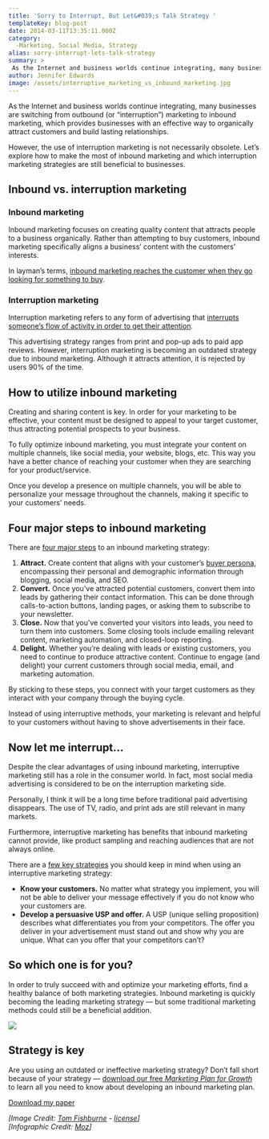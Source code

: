 ```yaml
---
title: 'Sorry to Interrupt, But Let&#039;s Talk Strategy '
templateKey: blog-post
date: 2014-03-11T13:35:11.000Z
category: 
  -Marketing, Social Media, Strategy
alias: sorry-interrupt-lets-talk-strategy
summary: > 
 As the Internet and business worlds continue integrating, many businesses are switching from outbound (or "interruption") marketing to inbound marketing, which provides businesses with an effective way to organically attract customers and build lasting relationships.
author: Jennifer Edwards
image: /assets/interruptive_marketing_vs_inbound_marketing.jpg
---
```


As the Internet and business worlds continue integrating, many businesses are switching from outbound (or “interruption”) marketing to inbound marketing, which provides businesses with an effective way to organically attract customers and build lasting relationships.

However, the use of interruption marketing is not necessarily obsolete. Let’s explore how to make the most of inbound marketing and which interruption marketing strategies are still beneficial to businesses.

Inbound vs. interruption marketing
----------------------------------

### Inbound marketing

Inbound marketing focuses on creating quality content that attracts people to a business organically. Rather than attempting to buy customers, inbound marketing specifically aligns a business’ content with the customers’ interests.

In layman’s terms, [inbound marketing reaches the customer when they go looking for something to buy](http://www.wordstream.com/blog/ws/2013/05/29/what-is-inbound-marketing#.).

### Interruption marketing

Interruption marketing refers to any form of advertising that [interrupts someone’s flow of activity in order to get their attention](http://www.webholism.com/blog/holly-strauss/interruption-marketing-vs-inbound-marketing/).

This advertising strategy ranges from print and pop-up ads to paid app reviews. However, interruption marketing is becoming an outdated strategy due to inbound marketing. Although it attracts attention, it is rejected by users 90% of the time.

How to utilize inbound marketing
--------------------------------

Creating and sharing content is key. In order for your marketing to be effective, your content must be designed to appeal to your target customer, thus attracting potential prospects to your business.

To fully optimize inbound marketing, you must integrate your content on multiple channels, like social media, your website, blogs, etc. This way you have a better chance of reaching your customer when they are searching for your product/service.

Once you develop a presence on multiple channels, you will be able to personalize your message throughout the channels, making it specific to your customers’ needs.

Four major steps to inbound marketing
-------------------------------------

There are [four major steps](http://www.hubspot.com/inbound-marketing) to an inbound marketing strategy:

1.  **Attract.** Create content that aligns with your customer’s [buyer persona](http://www.digett.com/2010/08/31/better-market-targeting-through-buyer-personas), encompassing their personal and demographic information through blogging, social media, and SEO.
2.  **Convert.** Once you’ve attracted potential customers, convert them into leads by gathering their contact information. This can be done through calls-to-action buttons, landing pages, or asking them to subscribe to your newsletter.
3.  **Close.** Now that you’ve converted your visitors into leads, you need to turn them into customers. Some closing tools include emailing relevant content, marketing automation, and closed-loop reporting.
4.  **Delight.** Whether you’re dealing with leads or existing customers, you need to continue to produce attractive content. Continue to engage (and delight) your current customers through social media, email, and marketing automation.

By sticking to these steps, you connect with your target customers as they interact with your company through the buying cycle.

Instead of using interruptive methods, your marketing is relevant and helpful to your customers without having to shove advertisements in their face. 

Now let me interrupt…
---------------------

Despite the clear advantages of using inbound marketing, interruptive marketing still has a role in the consumer world. In fact, most social media advertising is considered to be on the interruption marketing side. 

Personally, I think it will be a long time before traditional paid advertising disappears. The use of TV, radio, and print ads are still relevant in many markets.

Furthermore, interruptive marketing has benefits that inbound marketing cannot provide, like product sampling and reaching audiences that are not always online.

There are a [few key strategies](http://www.forbes.com/sites/davelavinsky/2013/03/08/is-traditional-marketing-still-alive/) you should keep in mind when using an interruptive marketing strategy:

*   **Know your customers.** No matter what strategy you implement, you will not be able to deliver your message effectively if you do not know who your customers are.
*   **Develop a persuasive USP and offer.** A USP (unique selling proposition) describes what differentiates you from your competitors. The offer you deliver in your advertisement must stand out and show why you are unique. What can you offer that your competitors can’t?

So which one is for you?
------------------------

In order to truly succeed with and optimize your marketing efforts, find a healthy balance of both marketing strategies. Inbound marketing is quickly becoming the leading marketing strategy — but some traditional marketing methods could still be a beneficial addition. 

![](/assets/inbound-vs-interruption-marketing.png)

Strategy is key
---------------

Are you using an outdated or ineffective marketing strategy? Don’t fall short because of your strategy — [download our free _Marketing Plan for Growth_](/marketing-plan-growth) to learn all you need to know about developing an inbound marketing plan.

[Download my paper](/marketing-plan-growth)

_\[Image Credit: [Tom Fishburne](https://marketoonist.com/2013/11/interruption.html) - [license](https://marketoonist.com/faq)\]  
\[Infographic Credit: [Moz](https://moz.com/blog/goodbye-seomoz-hello-moz)\]_